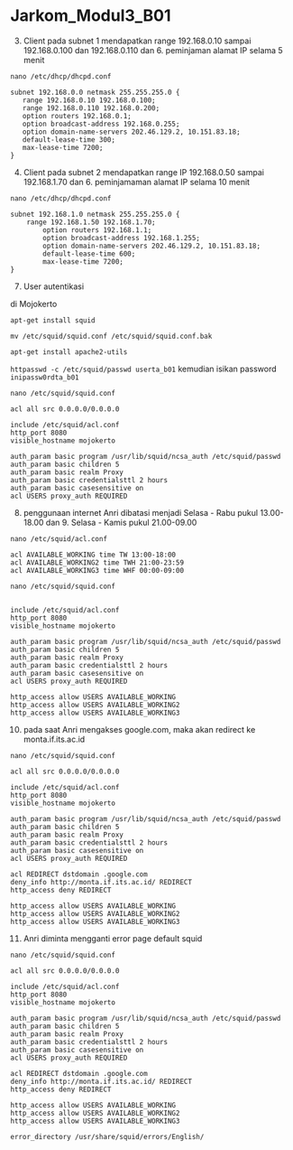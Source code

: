 # Jarkom_Modul3_B01

3. Client pada subnet 1 mendapatkan range 192.168.0.10 sampai 192.168.0.100 dan 192.168.0.110 
dan 6. peminjaman alamat IP selama 5 menit

```nano /etc/dhcp/dhcpd.conf```

```
subnet 192.168.0.0 netmask 255.255.255.0 {
   range 192.168.0.10 192.168.0.100;
   range 192.168.0.110 192.168.0.200;
   option routers 192.168.0.1;
   option broadcast-address 192.168.0.255;
   option domain-name-servers 202.46.129.2, 10.151.83.18;
   default-lease-time 300;
   max-lease-time 7200;
}
```

4. Client pada subnet 2 mendapatkan range IP 192.168.0.50 sampai 192.168.1.70 dan 6. peminjamaman alamat 
IP selama 10 menit

```nano /etc/dhcp/dhcpd.conf```

```
subnet 192.168.1.0 netmask 255.255.255.0 {
   	range 192.168.1.50 192.168.1.70;
    	option routers 192.168.1.1;
    	option broadcast-address 192.168.1.255;
    	option domain-name-servers 202.46.129.2, 10.151.83.18;
    	default-lease-time 600;
    	max-lease-time 7200;
}
```

7. User autentikasi

di Mojokerto

```apt-get install squid```

```mv /etc/squid/squid.conf /etc/squid/squid.conf.bak```

```apt-get install apache2-utils```

```httpasswd -c /etc/squid/passwd userta_b01``` kemudian isikan password ```inipassw0rdta_b01```

```nano /etc/squid/squid.conf```

```
acl all src 0.0.0.0/0.0.0.0

include /etc/squid/acl.conf
http_port 8080
visible_hostname mojokerto

auth_param basic program /usr/lib/squid/ncsa_auth /etc/squid/passwd
auth_param basic children 5
auth_param basic realm Proxy
auth_param basic credentialsttl 2 hours
auth_param basic casesensitive on
acl USERS proxy_auth REQUIRED
```

8. penggunaan internet Anri dibatasi menjadi Selasa - Rabu pukul 13.00-18.00 dan 9. Selasa - Kamis pukul 21.00-09.00

```nano /etc/squid/acl.conf```

```
acl AVAILABLE_WORKING time TW 13:00-18:00
acl AVAILABLE_WORKING2 time TWH 21:00-23:59
acl AVAILABLE_WORKING3 time WHF 00:00-09:00
```

```nano /etc/squid/squid.conf```

```acl all src 0.0.0.0/0.0.0.0

include /etc/squid/acl.conf
http_port 8080
visible_hostname mojokerto

auth_param basic program /usr/lib/squid/ncsa_auth /etc/squid/passwd
auth_param basic children 5
auth_param basic realm Proxy
auth_param basic credentialsttl 2 hours
auth_param basic casesensitive on
acl USERS proxy_auth REQUIRED

http_access allow USERS AVAILABLE_WORKING
http_access allow USERS AVAILABLE_WORKING2
http_access allow USERS AVAILABLE_WORKING3
```

10. pada saat Anri mengakses google.com, maka akan redirect ke monta.if.its.ac.id

```nano /etc/squid/squid.conf```

```
acl all src 0.0.0.0/0.0.0.0

include /etc/squid/acl.conf
http_port 8080
visible_hostname mojokerto

auth_param basic program /usr/lib/squid/ncsa_auth /etc/squid/passwd
auth_param basic children 5
auth_param basic realm Proxy
auth_param basic credentialsttl 2 hours
auth_param basic casesensitive on
acl USERS proxy_auth REQUIRED

acl REDIRECT dstdomain .google.com
deny_info http://monta.if.its.ac.id/ REDIRECT
http_access deny REDIRECT

http_access allow USERS AVAILABLE_WORKING
http_access allow USERS AVAILABLE_WORKING2
http_access allow USERS AVAILABLE_WORKING3
```

11. Anri diminta mengganti error page default squid

```nano /etc/squid/squid.conf```

```
acl all src 0.0.0.0/0.0.0.0

include /etc/squid/acl.conf
http_port 8080
visible_hostname mojokerto

auth_param basic program /usr/lib/squid/ncsa_auth /etc/squid/passwd
auth_param basic children 5
auth_param basic realm Proxy
auth_param basic credentialsttl 2 hours
auth_param basic casesensitive on
acl USERS proxy_auth REQUIRED

acl REDIRECT dstdomain .google.com
deny_info http://monta.if.its.ac.id/ REDIRECT
http_access deny REDIRECT

http_access allow USERS AVAILABLE_WORKING
http_access allow USERS AVAILABLE_WORKING2
http_access allow USERS AVAILABLE_WORKING3

error_directory /usr/share/squid/errors/English/
```
